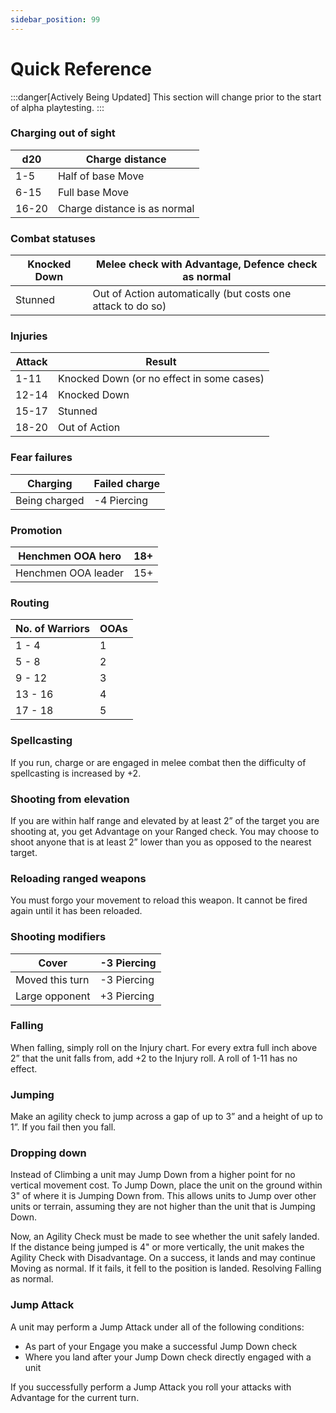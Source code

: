 ```yaml
---
sidebar_position: 99
---
```


# Quick Reference

:::danger[Actively Being Updated]
This section will change prior to the start of alpha playtesting.
:::
### Charging out of sight

| d20   | Charge distance              |
| ----- | ---------------------------- |
| 1-5   | Half of base Move            |
| 6-15  | Full base Move               |
| 16-20 | Charge distance is as normal |

### Combat statuses

| Knocked Down | Melee check with Advantage, Defence check as normal         |
| ------------ | ----------------------------------------------------------- |
| Stunned      | Out of Action automatically (but costs one attack to do so) |

### Injuries

| Attack | Result                                    |
| ------ | ----------------------------------------- |
| 1-11   | Knocked Down (or no effect in some cases) |
| 12-14  | Knocked Down                              |
| 15-17  | Stunned                                   |
| 18-20  | Out of Action                             |

### Fear failures

| Charging      | Failed charge |
| ------------- | ------------- |
| Being charged | -4 Piercing   |

### Promotion

| Henchmen OOA hero   | 18+ |
| ------------------- | --- |
| Henchmen OOA leader | 15+ |

### Routing

| No. of Warriors | OOAs |
| --------------- | ---- |
| 1 - 4           | 1    |
| 5 - 8           | 2    |
| 9 - 12          | 3    |
| 13 - 16         | 4    |
| 17 - 18         | 5    |

### Spellcasting
If you run, charge or are engaged in melee combat then the difficulty of spellcasting is increased by +2.

### Shooting from elevation
If you are within half range and elevated by at least 2” of the target you are shooting at, you get Advantage on your Ranged check. You may choose to shoot anyone that is at least 2” lower than you as opposed to the nearest target.

### Reloading ranged weapons
You must forgo your movement to reload this weapon. It cannot be fired again until it has been reloaded.

### Shooting modifiers

| Cover           | -3 Piercing |
| --------------- | ----------- |
| Moved this turn | -3 Piercing |
| Large opponent  | +3 Piercing |

### Falling
When falling, simply roll on the Injury chart. For every extra full inch above 2” that the unit falls from, add +2 to the Injury roll. A roll of 1-11 has no effect.

### Jumping
Make an agility check to jump across a gap of up to 3” and a height of up to 1”. If you fail then you fall.

### Dropping down
Instead of Climbing a unit may Jump Down from a higher point for no vertical movement cost. To Jump Down, place the unit on the ground within 3" of where it is Jumping Down from. This allows units to Jump over other units or terrain, assuming they are not higher than the unit that is Jumping Down.

Now, an Agility Check must be made to see whether the unit safely landed. If the distance being jumped is 4" or more vertically, the unit makes the Agility Check with Disadvantage. On a success, it lands and may continue Moving as normal. If it fails, it fell to the position is landed. Resolving Falling as normal.

### Jump Attack
A unit may perform a Jump Attack under all of the following conditions:
- As part of your Engage you make a successful Jump Down check
- Where you land after your Jump Down check directly engaged with a unit

If you successfully perform a Jump Attack you roll your attacks with Advantage for the current turn.

